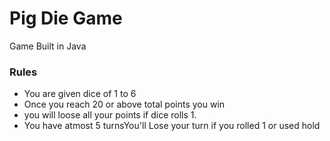 # Pig Die Game
Game Built in Java 
### Rules 
- You are given dice of 1 to 6
- Once you reach 20 or above total points you win 
- you will loose all your points if dice rolls 1.
- You have atmost 5 turnsYou'll Lose your turn if you rolled 1 or used hold
